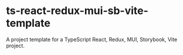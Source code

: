 # ts-react-redux-mui-sb-vite-template

A project template for a TypeScript React, Redux, MUI, Storybook, Vite project.
